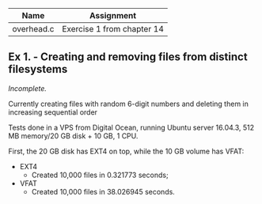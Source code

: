 | Name | Assignment |
| ---- | ---------- |
| overhead.c | Exercise 1 from chapter 14 |

## Ex 1. - Creating and removing files from distinct filesystems

*Incomplete.*

Currently creating files with random 6-digit numbers and deleting them in increasing sequential order

Tests done in a VPS from Digital Ocean, running Ubuntu server 16.04.3, 512 MB memory/20 GB disk + 10 GB, 1 CPU.

First, the 20 GB disk has EXT4 on top, while the 10 GB volume has VFAT:

- EXT4
  - Created 10,000 files in 0.321773 seconds;
- VFAT
  - Created 10,000 files in 38.026945 seconds.
